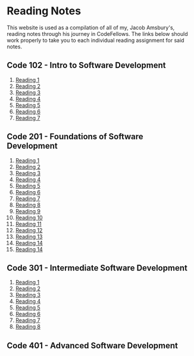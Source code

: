 # Reading Notes

This website is used as a compilation of all of my, Jacob Amsbury's, reading notes through his journey in CodeFellows. The links below should work properly to take you to each individual reading assignment for said notes.

## Code 102 - Intro to Software Development
1. [Reading 1](Reading102/coderComputer.md)
2. [Reading 2](Reading102/revisions.md)
3. [Reading 3](Reading102/htmlstructure.md)
4. [Reading 4](Reading102/cssprogramming.md)
5. [Reading 5](Reading102/java.md)
6. [Reading 6](Reading102/javascript.md)
7. [Reading 7](Reading102/loops.md)

## Code 201 - Foundations of Software Development
1. [Reading 1](Reading201/class-01.md)
2. [Reading 2](Reading201/class-02.md)
3. [Reading 3](Reading201/class-03.md)
4. [Reading 4](Reading201/class-04.md)
5. [Reading 5](Reading201/class-05.md)
6. [Reading 6](Reading201/class-06.md)
7. [Reading 7](Reading201/class-07.md)
8. [Reading 8](Reading201/class-08.md)
9. [Reading 9](Reading201/class-09.md)
10. [Reading 10](Reading201/class-10.md)
11. [Reading 11](Reading201/class-11.md)
12. [Reading 12](Reading201/class-12.md)
13. [Reading 13](Reading201/class-13.md)
14. [Reading 14](Reading201/class-14a.md)
15. [Reading 14](Reading201/class-14b.md)

## Code 301 - Intermediate Software Development
1. [Reading 1](Reading301/R1.md)
2. [Reading 2](Reading301/R2.md)
3. [Reading 3](Reading301/R3.md)
4. [Reading 4](Reading301/R4.md)
5. [Reading 5]()
6. [Reading 6]()
7. [Reading 7]()
8. [Reading 8]()

## Code 401 - Advanced Software Development
